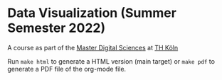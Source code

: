 # Data Visualization (Summer Semester 2022)

A course as part of the [Master Digital
Sciences](https://digital-sciences.de) at
[TH Köln](https://www.th-koeln.de/)


Run `make html` to generate a HTML version (main target) or `make pdf`
to generate a PDF file of the org-mode file.
